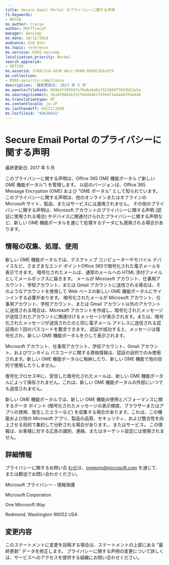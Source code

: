 ```yaml
---
title: Secure Email Portal のプライバシーに関する声明
f1.keywords:
- NOCSH
ms.author: tracyp
author: MSFTTracyP
manager: dansimp
ms.date: 10/12/2018
audience: End User
ms.topic: reference
ms.service: O365-seccomp
localization_priority: Normal
search.appverid:
- MET150
ms.assetid: 278917cd-a930-46cc-9580-6b9d2361a5f9
ms.collection:
- M365-security-compliance
description: '最終更新日: 2017 年 5 月'
ms.openlocfilehash: 069b47305557ef8a6a4e0a732288977842b52a5e
ms.sourcegitcommit: 2614f8b81b332f8dab461f4f64f3adaa6703e0d6
ms.translationtype: MT
ms.contentlocale: ja-JP
ms.lasthandoff: 04/21/2020
ms.locfileid: "43626631"
---
```

# <a name="privacy-statement-for-secure-email-portal"></a>Secure Email Portal のプライバシーに関する声明

最終更新日: 2017 年 5 月
  
このプライバシーに関する声明は、Office 365 OME 機能ポータル ("新しい OME 機能ポータル") を管理します。 以前のバージョンは、Office 365 Message Encryption (OME) および "OME ポータル" として知られています。 このプライバシーに関する声明は、他のオンラインまたはオフラインの Microsoft サイト、製品、またはサービスには適用されません。 その他のプライバシーに関する声明は、Microsoft アカウントのプライバシーに関する声明 (認証に使用される場合) やデバイスに関連付けられたプライバシーに関する声明など、新しい OME 機能ポータルを通じて処理するデータにも適用される場合があります。
  
## <a name="collection-processing-and-use-of-your-information"></a>情報の収集、処理、使用

新しい OME 機能ポータルでは、デスクトップ コンピューターやモバイル デバイスなど、さまざまなエンド ポイントOffice 365で暗号化された電子メールを表示できます。 暗号化されたメールは、通常のメールへの HTML 添付ファイルとしてメールボックスに届きます。 メールが Microsoft アカウント、仕事用アカウント、学校アカウント、または Gmail アカウントに送信される場合は、そのようなアカウントを使用して Web ベースの新しい OME 機能ポータルにサインインする必要があります。 暗号化されたメールが Microsoft アカウント、仕事用アカウント、学校アカウント、または Gmail アカウント以外のアカウントに送信される場合は、Microsoft アカウントを作成し、暗号化されたメッセージが送信されたアカウントに関連付けるメッセージが表示されます。または、暗号化されたメッセージが送信されたのと同じ電子メール アドレスに送信される認証用の 1 回のパスコードを要求できます。 認証が成功すると、メッセージは復号化され、新しい OME 機能ポータルを介して表示されます。
  
Microsoft アカウント、仕事用アカウント、学校アカウント、Gmail アカウント、およびワンタイム パスコードに関する資格情報は、認証の目的でのみ使用されます。新しい OME 機能ポータルに格納したり、新しい OME 機能で他の目的で使用したりしません。
  
復号化プロセス中に、受信した暗号化されたメールは、新しい OME 機能ポータルによって保存されません。これは、新しい OME 機能ポータルの外部にいつでも送信されません。
  
新しい OME 機能ポータルでは、新しい OME 機能の使用とパフォーマンスに関するデータ ポイント (暗号化されたメッセージの表示頻度、ブラウザーまたはアプリの使用、発生したエラーなど) を収集する場合があります。これは、この機能および他の Microsoft アプリ、製品の品質、セキュリティ、および整合性を向上させる目的で集約して分析される場合があります。、またはサービス。 この情報は、お客様に対する広告の識別、連絡、またはターゲット設定には使用されません。
  
## <a name="for-more-information"></a>詳細情報

プライバシーに関するお問い合 [わせ](mailto:omepriv@microsoft.com)は、omepriv@microsoft.com を通じて、または郵送でお問い合わせください。
  
Microsoft プライバシー - 情報保護
  
Microsoft Corporation
  
One Microsoft Way
  
Redmond, Washington 98052 USA
  
## <a name="changes"></a>変更内容

このステートメントに変更を投稿する場合は、ステートメントの上部にある "最終更新" データを修正します。 プライバシーに関する声明の変更について詳しくは、サービスへのアクセスを提供する組織にお問い合わせください。
  

